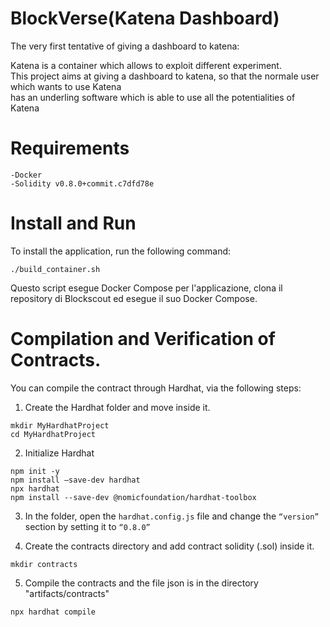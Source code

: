 # BlockVerse(Katena Dashboard)
The very first tentative of giving a dashboard to katena:

Katena is a container which allows to exploit different experiment.  
This project aims at giving a dashboard to katena, so that the normale user which wants to use Katena   
has an underling software which is able to use all the potentialities of Katena


# Requirements
```
-Docker
-Solidity v0.8.0+commit.c7dfd78e
```


# Install and Run
To install the application, run the following command:
```
./build_container.sh
```
Questo script esegue Docker Compose per l'applicazione, clona il repository di Blockscout ed esegue il suo Docker Compose.



# Compilation and Verification of Contracts.
You can compile the contract through Hardhat, via the following steps:

1. Create the Hardhat folder and move inside it.
```
mkdir MyHardhatProject
cd MyHardhatProject
```
2. Initialize Hardhat
```
npm init -y
npm install –save-dev hardhat
npx hardhat
npm install --save-dev @nomicfoundation/hardhat-toolbox 
```

3. In the folder, open the ```hardhat.config.js``` file and change the ```“version”``` section by setting it to ```“0.8.0”```

4. Create the contracts directory and add contract solidity (.sol) inside it.
```
mkdir contracts 
```
5. Compile the contracts and the file json is in the directory "artifacts/contracts"
```
npx hardhat compile
```







